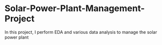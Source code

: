 # Solar-Power-Plant-Management-Project
In this project, I perform EDA and various data analysis to manage the solar power plant
